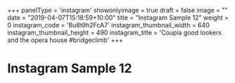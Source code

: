 +++
panelType                   = 'instagram'
showonlyimage = true
draft = false
image = ""
date = "2019-04-07T15:18:59+10:00"
title = "Instagram Sample 12"
weight = 0
instagram_code              = 'Bu8t9h2FcA7'
instagram_thumbnail_width   = 640
instagram_thumbnail_height  = 490
instagram_title             = 'Coupla good lookers and the opera house #bridgeclimb'
+++

# Instagram Sample 12

